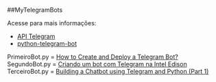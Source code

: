 ##MyTelegramBots  

Acesse para mais informações:  

* [API Telegram](https://core.telegram.org/)
* [python-telegram-bot](https://github.com/python-telegram-bot/python-telegram-bot) 

PrimeiroBot.py = [How to Create and Deploy a Telegram Bot?](http://djangostars.com/blog/how-to-create-and-deploy-a-telegram-bot/)  
SegundoBot.py = [Criando um bot com Telegram na Intel Edison](https://www.embarcados.com.br/bot-com-telegram-na-intel-edison/)  
TerceiroBot.py = [Building a Chatbot using Telegram and Python (Part 1)](https://www.codementor.io/garethdwyer/building-a-telegram-bot-using-python-part-1-goi5fncay)